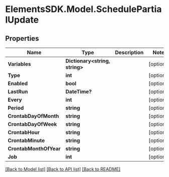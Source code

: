 # ElementsSDK.Model.SchedulePartialUpdate

## Properties

Name | Type | Description | Notes
------------ | ------------- | ------------- | -------------
**Variables** | **Dictionary&lt;string, string&gt;** |  | [optional] 
**Type** | **int** |  | [optional] 
**Enabled** | **bool** |  | [optional] 
**LastRun** | **DateTime?** |  | [optional] 
**Every** | **int** |  | [optional] 
**Period** | **string** |  | [optional] 
**CrontabDayOfMonth** | **string** |  | [optional] 
**CrontabDayOfWeek** | **string** |  | [optional] 
**CrontabHour** | **string** |  | [optional] 
**CrontabMinute** | **string** |  | [optional] 
**CrontabMonthOfYear** | **string** |  | [optional] 
**Job** | **int** |  | [optional] 

[[Back to Model list]](../README.md#documentation-for-models) [[Back to API list]](../README.md#documentation-for-api-endpoints) [[Back to README]](../README.md)

